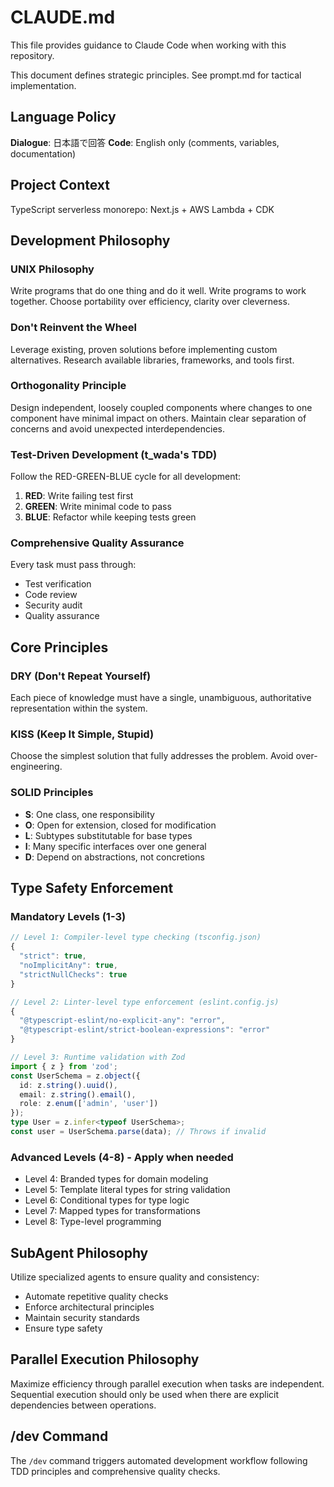 # CLAUDE.md

This file provides guidance to Claude Code when working with this repository.

This document defines strategic principles. See prompt.md for tactical implementation.

## Language Policy

**Dialogue**: 日本語で回答
**Code**: English only (comments, variables, documentation)

## Project Context

TypeScript serverless monorepo: Next.js + AWS Lambda + CDK

## Development Philosophy

### UNIX Philosophy

Write programs that do one thing and do it well. Write programs to work together. Choose portability over efficiency, clarity over cleverness.

### Don't Reinvent the Wheel

Leverage existing, proven solutions before implementing custom alternatives. Research available libraries, frameworks, and tools first.

### Orthogonality Principle

Design independent, loosely coupled components where changes to one component have minimal impact on others. Maintain clear separation of concerns and avoid unexpected interdependencies.

### Test-Driven Development (t_wada's TDD)

Follow the RED-GREEN-BLUE cycle for all development:

1. **RED**: Write failing test first
2. **GREEN**: Write minimal code to pass
3. **BLUE**: Refactor while keeping tests green

### Comprehensive Quality Assurance

Every task must pass through:

- Test verification
- Code review
- Security audit
- Quality assurance

## Core Principles

### DRY (Don't Repeat Yourself)

Each piece of knowledge must have a single, unambiguous, authoritative representation within the system.

### KISS (Keep It Simple, Stupid)

Choose the simplest solution that fully addresses the problem. Avoid over-engineering.

### SOLID Principles

- **S**: One class, one responsibility
- **O**: Open for extension, closed for modification
- **L**: Subtypes substitutable for base types
- **I**: Many specific interfaces over one general
- **D**: Depend on abstractions, not concretions

## Type Safety Enforcement

### Mandatory Levels (1-3)

```typescript
// Level 1: Compiler-level type checking (tsconfig.json)
{
  "strict": true,
  "noImplicitAny": true,
  "strictNullChecks": true
}

// Level 2: Linter-level type enforcement (eslint.config.js)
{
  "@typescript-eslint/no-explicit-any": "error",
  "@typescript-eslint/strict-boolean-expressions": "error"
}

// Level 3: Runtime validation with Zod
import { z } from 'zod';
const UserSchema = z.object({
  id: z.string().uuid(),
  email: z.string().email(),
  role: z.enum(['admin', 'user'])
});
type User = z.infer<typeof UserSchema>;
const user = UserSchema.parse(data); // Throws if invalid
```

### Advanced Levels (4-8) - Apply when needed

- Level 4: Branded types for domain modeling
- Level 5: Template literal types for string validation
- Level 6: Conditional types for type logic
- Level 7: Mapped types for transformations
- Level 8: Type-level programming

## SubAgent Philosophy

Utilize specialized agents to ensure quality and consistency:

- Automate repetitive quality checks
- Enforce architectural principles
- Maintain security standards
- Ensure type safety

## Parallel Execution Philosophy

Maximize efficiency through parallel execution when tasks are independent. Sequential execution should only be used when there are explicit dependencies between operations.

## /dev Command

The `/dev` command triggers automated development workflow following TDD principles and comprehensive quality checks.
